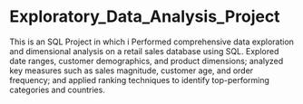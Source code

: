 # Exploratory_Data_Analysis_Project
This is an SQL Project in which i Performed comprehensive data exploration and dimensional analysis on a retail sales database using
SQL. 
Explored date ranges, customer demographics, and product dimensions; analyzed key measures
such as sales magnitude, customer age, and order frequency; and applied ranking techniques to identify
top-performing categories and countries.
